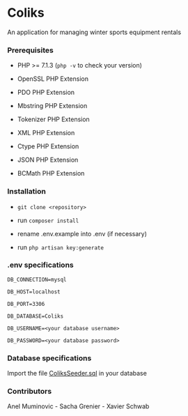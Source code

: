 # Coliks

An application for managing winter sports equipment rentals

### Prerequisites

-   PHP >= 7.1.3 (`php -v` to check your version)
    
-   OpenSSL PHP Extension
    
-   PDO PHP Extension
    
-   Mbstring PHP Extension
    
-   Tokenizer PHP Extension
    
-   XML PHP Extension
    
-   Ctype PHP Extension
    
-   JSON PHP Extension
    
-   BCMath PHP Extension
    

### Installation

-   ``git clone <repository>``
    
-   run `composer install`
    
-   rename .env.example into .env (if necessary)
    
-   run `php artisan key:generate`
    

### .env specifications

```
DB_CONNECTION=mysql

DB_HOST=localhost

DB_PORT=3306

DB_DATABASE=Coliks

DB_USERNAME=<your database username>

DB_PASSWORD=<your database password>
```

### Database specifications

Import the file  [ColiksSeeder.sql](https://github.com/XCarrel/Coliks/blob/master/database/mysql/ColiksSeeder.sql) in your database

### Contributors

Anel Muminovic - Sacha Grenier - Xavier Schwab

